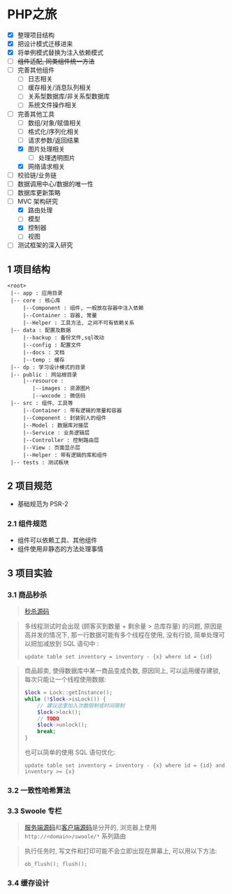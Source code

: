 # PHP之旅

- [x] 整理项目结构
- [x] 把设计模式迁移进来
- [x] 将单例模式替换为注入依赖模式
- [ ] ~~组件适配, 同类组件统一方法~~
- [ ] 完善其他组件
    - [ ] 日志相关
    - [ ] 缓存相关/消息队列相关
    - [ ] 关系型数据库/非关系型数据库
    - [ ] 系统文件操作相关
- [ ] 完善其他工具
    - [ ] 数组/对象/赋值相关
    - [ ] 格式化/序列化相关
    - [ ] 请求参数/返回结果
    - [x] 图片处理相关
        - [ ] 处理透明图片
    - [x] 网络请求相关
- [ ] 校验链/业务链
- [ ] 数据调用中心/数据的唯一性
- [ ] 数据库更新策略
- [ ] MVC 架构研究
    - [x] 路由处理
    - [ ] 模型
    - [x] 控制器
    - [ ] 视图
- [ ] 测试框架的深入研究

## 1 项目结构

```
<root>
 |-- app : 应用目录
 |-- core : 核心库
     |--Component : 组件, 一般放在容器中注入依赖
     |--Container : 容器, 常量
     |--Helper : 工具方法, 之间不可有依赖关系
 |-- data : 配置及数据
     |--backup : 备份文件,sql改动
     |--config : 配置文件
     |--docs : 文档
     |--temp : 缓存
 |-- dp : 学习设计模式的目录
 |-- public : 网站根目录
     |--resource : 
        |--images : 资源图片
        |--wxcode : 微信码
 |-- src : 组件、工具等
     |--Container : 带有逻辑的常量和容器
     |--Component : 封装别人的组件
     |--Model : 数据库对接层
     |--Service : 业务逻辑层
     |--Controller : 控制路由层
     |--View : 页面显示层
     |--Helper : 带有逻辑的库和组件
 |-- tests : 测试板块
```

## 2 项目规范

- 基础规范为 PSR-2

### 2.1 组件规范

- 组件可以依赖工具、其他组件
- 组件使用非静态的方法处理事情

## 3 项目实验

### 3.1 商品秒杀

> [秒杀源码](./app/Logic/Spike.php)

> 多线程测试时会出现 (顾客买到数量 + 剩余量 > 总库存量) 的问题, 原因是高并发的情况下, 那一行数据可能有多个线程在使用, 没有行锁, 简单处理可以把加减放到 SQL 语句中 :
>
> `update table set inventory = inventory - {x} where id = {id}`

> 商品超卖, 使得数据库中某一商品变成负数, 原因同上, 可以运用缓存建锁, 每次只能让一个线程使用数据:
>
> ```php
> $lock = Lock::getInstance();
> while (!$lock->isLock()) {
>     // 建议这里加入次数限制或时间限制
>     $lock->lock();
>     // TODO
>     $lock->unlock();
>     break;
> }
> ```
>
> 也可以简单的使用 SQL 语句优化:
>
>`update table set inventory = inventory - {x} where id = {id} and inventory >= {x}`

### 3.2 一致性哈希算法

### 3.3 Swoole 专栏

> [服务端源码](tests/App/Demo/SwooleTest.php)和[客户端源码](src/Controller/SwooleController.php)是分开的, 浏览器上使用 `http://<domain>/swoole/*` 系列路由

> 执行任务时, 写文件和打印可能不会立即出现在屏幕上, 可以用以下方法:
>
> `ob_flush(); flush();`

### 3.4 缓存设计
